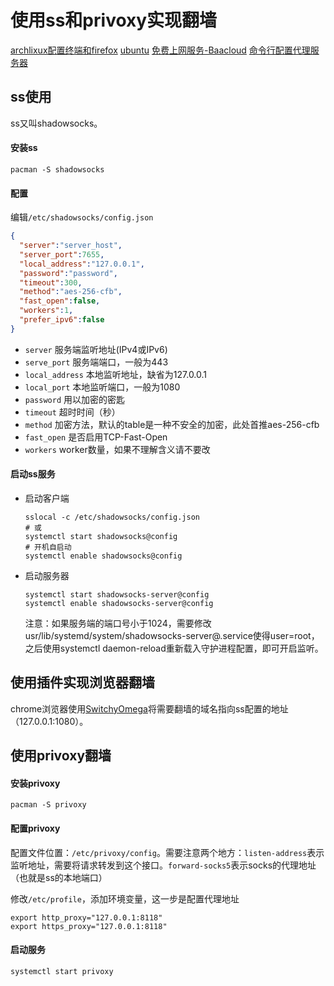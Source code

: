 # 使用ss和privoxy实现翻墙

[archlixux配置终端和firefox](https://blog.csdn.net/qq_34661580/article/details/76910525)
[ubuntu](https://blog.csdn.net/ATYZ123/article/details/63263956)
[免费上网服务-Baacloud](https://blog.csdn.net/qq_16477581/article/details/80804342)
[命令行配置代理服务器](https://yevon-cn.github.io/2017/05/05/set-proxy-of-cmd.html)

## ss使用
ss又叫shadowsocks。

#### 安装ss

```shell
pacman -S shadowsocks
```

#### 配置

编辑`/etc/shadowsocks/config.json`

```json
{
  "server":"server_host",
  "server_port":7655,
  "local_address":"127.0.0.1",
  "password":"password",
  "timeout":300,
  "method":"aes-256-cfb",
  "fast_open":false,
  "workers":1,
  "prefer_ipv6":false
}
```

* `server`        服务端监听地址(IPv4或IPv6)
* `serve_port`    服务端端口，一般为443
* `local_address` 本地监听地址，缺省为127.0.0.1
* `local_port`    本地监听端口，一般为1080
* `password`      用以加密的密匙
* `timeout`       超时时间（秒）
* `method`        加密方法，默认的table是一种不安全的加密，此处首推aes-256-cfb
* `fast_open`     是否启用TCP-Fast-Open
* `workers`       worker数量，如果不理解含义请不要改

#### 启动ss服务

* 启动客户端
  
  ```shell
  sslocal -c /etc/shadowsocks/config.json
  # 或
  systemctl start shadowsocks@config
  # 开机自启动
  systemctl enable shadowsocks@config
  ```
* 启动服务器

  ```shell
  systemctl start shadowsocks-server@config
  systemctl enable shadowsocks-server@config
  ```

  注意：如果服务端的端口号小于1024，需要修改usr/lib/systemd/system/shadowsocks-server@.service使得user=root，之后使用systemctl daemon-reload重新载入守护进程配置，即可开启监听。

## 使用插件实现浏览器翻墙

  chrome浏览器使用[SwitchyOmega](https://chrome.google.com/webstore/detail/proxy-switchyomega/padekgcemlokbadohgkifijomclgjgif)将需要翻墙的域名指向ss配置的地址（127.0.0.1:1080）。

## 使用privoxy翻墙

#### 安装privoxy

  ```shell
  pacman -S privoxy
  ```

#### 配置privoxy

  配置文件位置：`/etc/privoxy/config`。需要注意两个地方：`listen-address`表示监听地址，需要将请求转发到这个接口。`forward-socks5`表示socks的代理地址（也就是ss的本地端口）

  修改`/etc/profile`，添加环境变量，这一步是配置代理地址

  ```shell
  export http_proxy="127.0.0.1:8118"
  export https_proxy="127.0.0.1:8118"
  ```

#### 启动服务

  ```shell
  systemctl start privoxy
  ```
